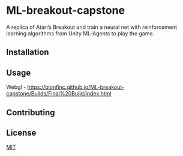 # ML-breakout-capstone
A replica of Atari’s Breakout and train a neural net with reinforcement learning algorithms from Unity ML-Agents to play the game.

## Installation 


## Usage 

Webgl - https://bionfinc.github.io/ML-breakout-capstone/Builds/Final%20Build/index.html

## Contributing 


## License 
[MIT](https://choosealicense.com/licenses/mit/)

